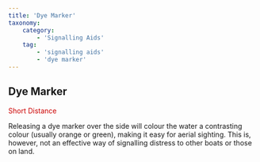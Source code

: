 ```yaml
---
title: 'Dye Marker'
taxonomy:
    category:
        - 'Signalling Aids'
    tag:
        - 'signalling aids'
        - 'dye marker'
---
```


## Dye Marker

<span style="color: #CC0000;">Short Distance</span>

Releasing a dye marker over the side will colour the water a contrasting colour (usually orange or green), making it easy for aerial sighting.  This is, however, not an effective way of signalling distress to other boats or those on land.